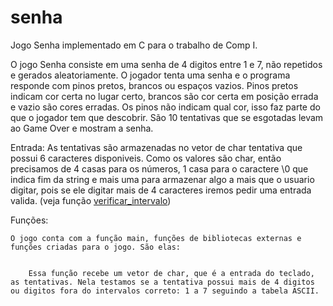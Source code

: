 # senha
Jogo Senha implementado em C para o trabalho de Comp I.

O jogo Senha consiste em uma senha de 4 digitos entre 1 e 7, não repetidos e gerados aleatoriamente.
O jogador tenta uma senha e o programa responde com pinos pretos, brancos ou espaços vazios. Pinos pretos indicam cor certa no lugar certo, brancos são cor certa em posição errada e vazio são cores erradas. Os pinos não indicam qual cor, isso faz parte do que o jogador tem que descobrir. São 10 tentativas que se esgotadas levam ao Game Over e mostram a senha.

Entrada:
	As tentativas são armazenadas no vetor de char tentativa que possui 6 caracteres disponiveis. Como os valores são char, então precisamos de 4 casas para os números, 1 casa para o caractere \0 que indica fim da string e mais uma para armazenar algo a mais que o usuario digitar, pois se ele digitar mais de 4 caracteres iremos pedir uma entrada valida. (veja função [verificar_intervalo](#int-verificar_intervalo(char-c[6])))

Funções:

	O jogo conta com a função main, funções de bibliotecas externas e funções criadas para o jogo. São elas:


		Essa função recebe um vetor de char, que é a entrada do teclado, as tentativas. Nela testamos se a tentativa possui mais de 4 digitos ou digitos fora do intervalos correto: 1 a 7 seguindo a tabela ASCII.
		
		
		
		
		
		
		
		
		
		
